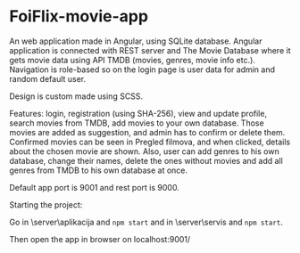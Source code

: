 # FoiFlix-movie-app

An web application made in Angular, using SQLite database. Angular application is connected with REST server and The Movie Database where it gets movie data using API TMDB (movies, genres, movie info etc.).
Navigation is role-based so on the login page is user data for admin and random default user.

Design is custom made using SCSS.

Features: login, registration (using SHA-256), view and update profile, search movies from TMDB, add movies to your own database. Those movies are added as suggestion, and admin has to confirm or delete them. Confirmed movies can be seen in Pregled filmova, and when clicked, details about the chosen movie are shown.
Also, user can add genres to his own database, change their names, delete the ones without movies and add all genres from TMDB to his own database at once. 

Default app port is 9001 and rest port is 9000.

Starting the project:

Go in \server\aplikacija and `npm start` and in \server\servis and `npm start`.

Then open the app in browser on localhost:9001/
